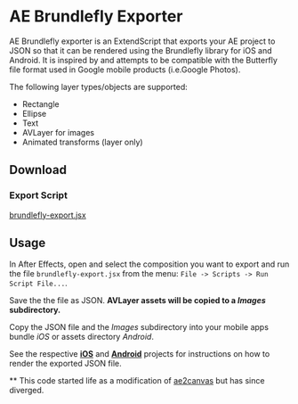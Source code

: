 AE Brundlefly Exporter
======================

AE Brundlefly exporter is an ExtendScript that exports your AE project to JSON
so that it can be rendered using the Brundlefly library for iOS and Android.
It is inspired by and attempts to be compatible with the Butterfly file format
used in Google mobile products (i.e.Google Photos).

The following layer types/objects are supported:

* Rectangle
* Ellipse
* Text
* AVLayer for images
* Animated transforms (layer only)

## Download
### Export Script
[brundlefly-export.jsx](https://raw.githubusercontent.com/ayvazj/brundlefly/master/build/brundlefly-export.jsx)

## Usage
In After Effects, open and select the composition you want to export and
run the file `brundlefly-export.jsx` from the menu: `File -> Scripts -> Run Script File...`.

Save the the file as JSON.
**AVLayer assets will be copied to a *Images* subdirectory.**

Copy the JSON file and the *Images* subdirectory into your mobile apps
bundle *iOS* or assets directory *Android*.

See the respective [**iOS**](https://github.com/ayvazj/BrundleflyiOS) and [**Android**](https://github.com/ayvazj/BrundleflyAndroid) projects for instructions on how to render
the exported JSON file.

** This code started life as a modification of [ae2canvas](https://github.com/KiloKilo/ae2canvas) but has since diverged.